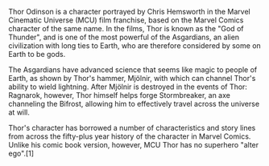 Thor Odinson is a character portrayed by Chris Hemsworth in the Marvel Cinematic Universe (MCU) film franchise, based on the Marvel Comics character of the same name. In the films, Thor is known as the "God of Thunder", and is one of the most powerful of the Asgardians, an alien civilization with long ties to Earth, who are therefore considered by some on Earth to be gods.

The Asgardians have advanced science that seems like magic to people of Earth, as shown by Thor's hammer, Mjölnir, with which can channel Thor's ability to wield lightning. After Mjölnir is destroyed in the events of Thor: Ragnarok, however, Thor himself helps forge Stormbreaker, an axe channeling the Bifrost, allowing him to effectively travel across the universe at will.

Thor's character has borrowed a number of characteristics and story lines from across the fifty-plus year history of the character in Marvel Comics. Unlike his comic book version, however, MCU Thor has no superhero "alter ego".[1]
